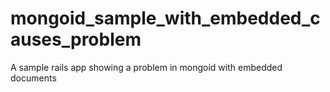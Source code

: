 mongoid_sample_with_embedded_causes_problem
===========================================

A sample rails app showing a problem in mongoid with embedded documents
